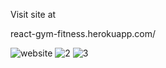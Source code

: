 Visit site at  

react-gym-fitness.herokuapp.com/

![website](https://user-images.githubusercontent.com/68598490/125571616-8f67b114-df36-44f7-83e5-57bd91db5d12.PNG)
![2](https://user-images.githubusercontent.com/68598490/125571764-fa89fb88-3cd1-4d55-8147-c23f891e2e7a.PNG)
![3](https://user-images.githubusercontent.com/68598490/125571776-865fc3b1-702a-45b2-b6af-f99e6036bfeb.PNG)
